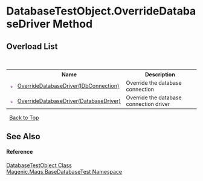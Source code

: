 # DatabaseTestObject.OverrideDatabaseDriver Method 
 


## Overload List
&nbsp;<table><tr><th></th><th>Name</th><th>Description</th></tr><tr><td>![Public method](media/pubmethod.gif "Public method")</td><td><a href="MAQS_5/DataBase_AUTOGENERATED/DatabaseTestObject-OverrideDatabaseDriver_Method_(IDbConnection)">OverrideDatabaseDriver(IDbConnection)</a></td><td>
Override the database connection</td></tr><tr><td>![Public method](media/pubmethod.gif "Public method")</td><td><a href="MAQS_5/DataBase_AUTOGENERATED/DatabaseTestObject-OverrideDatabaseDriver_Method_(DatabaseDriver)">OverrideDatabaseDriver(DatabaseDriver)</a></td><td>
Override the database connection driver</td></tr></table>&nbsp;
<a href="#databasetestobject.overridedatabasedriver-method">Back to Top</a>

## See Also


#### Reference
<a href="MAQS_5/DataBase_AUTOGENERATED/DatabaseTestObject_Class">DatabaseTestObject Class</a><br /><a href="MAQS_5/DataBase_AUTOGENERATED/Magenic-Maqs-BaseDatabaseTest_Namespace">Magenic.Maqs.BaseDatabaseTest Namespace</a><br />
